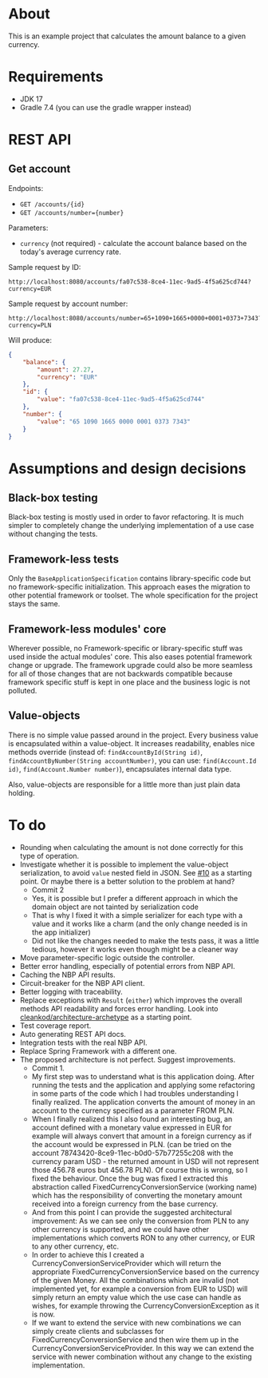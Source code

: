 # About
This is an example project that calculates the amount balance to a given currency.

# Requirements
* JDK 17
* Gradle 7.4 (you can use the gradle wrapper instead)

# REST API
## Get account
Endpoints:
* `GET /accounts/{id}`
* `GET /accounts/number={number}`

Parameters:
* `currency` (not required) - calculate the account balance based on the today's average currency rate.

Sample request by ID:
```
http://localhost:8080/accounts/fa07c538-8ce4-11ec-9ad5-4f5a625cd744?currency=EUR
```

Sample request by account number:
```
http://localhost:8080/accounts/number=65+1090+1665+0000+0001+0373+7343?currency=PLN
```

Will produce:
```json
{
    "balance": {
        "amount": 27.27,
        "currency": "EUR"
    },
    "id": {
        "value": "fa07c538-8ce4-11ec-9ad5-4f5a625cd744"
    },
    "number": {
        "value": "65 1090 1665 0000 0001 0373 7343"
    }
}
```

# Assumptions and design decisions
## Black-box testing
Black-box testing is mostly used in order to favor refactoring. It is much simpler to completely change the underlying
implementation of a use case without changing the tests.

## Framework-less tests
Only the `BaseApplicationSpecification` contains library-specific code but no framework-specific initialization.
This approach eases the migration to other potential framework or toolset. The whole specification for the project
stays the same.

## Framework-less modules' core
Wherever possible, no Framework-specific or library-specific stuff was used inside the actual modules' core.
This also eases potential framework change or upgrade. The framework upgrade could also be more seamless for all
of those changes that are not backwards compatible because framework specific stuff is kept in one place and the
business logic is not polluted.

## Value-objects
There is no simple value passed around in the project. Every business value is encapsulated within a value-object.
It increases readability, enables nice methods override
(instead of: `findAccountById(String id)`, `findAccountByNumber(String accountNumber)`,
you can use: `find(Account.Id id)`, `find(Account.Number number)`), encapsulates internal data type.

Also, value-objects are responsible for a little more than just plain data holding.

# To do
* Rounding when calculating the amount is not done correctly for this type of operation.
* Investigate whether it is possible to implement the value-object serialization, to avoid `value` nested field in JSON. See [#10](https://github.com/cleankod/currency-rate-converter/pull/10) as a starting point. Or maybe there is a better solution to the problem at hand?
  * Commit 2
  * Yes, it is possible but I prefer a different approach in which the domain object are not tainted by serialization code
  * That is why I fixed it with a simple serializer for each type with a value and it works like a charm (and the only change needed is in the app initializer)
  * Did not like the changes needed to make the tests pass, it was a little tedious, however it works even though might be a cleaner way
* Move parameter-specific logic outside the controller.
* Better error handling, especially of potential errors from NBP API.
* Caching the NBP API results.
* Circuit-breaker for the NBP API client.
* Better logging with traceability.
* Replace exceptions with `Result` (`either`) which improves the overall methods API readability and forces error handling. Look into [cleankod/architecture-archetype](https://github.com/cleankod/architecture-archetype) as a starting point.
* Test coverage report.
* Auto generating REST API docs.
* Integration tests with the real NBP API.
* Replace Spring Framework with a different one.
* The proposed architecture is not perfect. Suggest improvements.
  * Commit 1.
  * My first step was to understand what is this application doing. After running the tests and the application and applying some
  refactoring in some parts of the code which I had troubles understanding I finally realized. The application converts the amount
  of money in an account to the currency specified as a parameter FROM PLN. 
  * When I finally realized this I also found an interesting bug, an account defined with a monetary value expressed in EUR for example
  will always convert that amount in a foreign currency as if the account would be expressed in PLN. (can be tried on the account 78743420-8ce9-11ec-b0d0-57b77255c208
  with the currency param USD - the returned amount in USD will not represent those 456.78 euros but 456.78 PLN). Of course this is wrong, so I fixed
  the behaviour. Once the bug was fixed I extracted this abstraction called FixedCurrencyConversionService (working name) which has the 
  responsibility of converting the monetary amount received into a foreign currency from the base currency. 
  * And from this point I can provide the suggested architectural improvement: As we can see only the conversion from PLN to any other currency is supported, 
  and we could have other implementations which converts RON to any other currency, or EUR to any other currency, etc. 
  * In order to achieve this I created a CurrencyConversionServiceProvider which will return the appropriate FixedCurrencyConversionService based on the
  currency of the given Money. All the combinations which are invalid (not implemented yet, for example a conversion from EUR to USD) will simply return
  an empty value which the use case can handle as wishes, for example throwing the CurrencyConversionException as it is now. 
  * If we want to extend the service with new combinations we can simply create clients and subclasses for FixedCurrencyConversionService and then wire
  them up in the CurrencyConversionServiceProvider. In this way we can extend the service with newer combination without any change to the existing 
  implementation.
